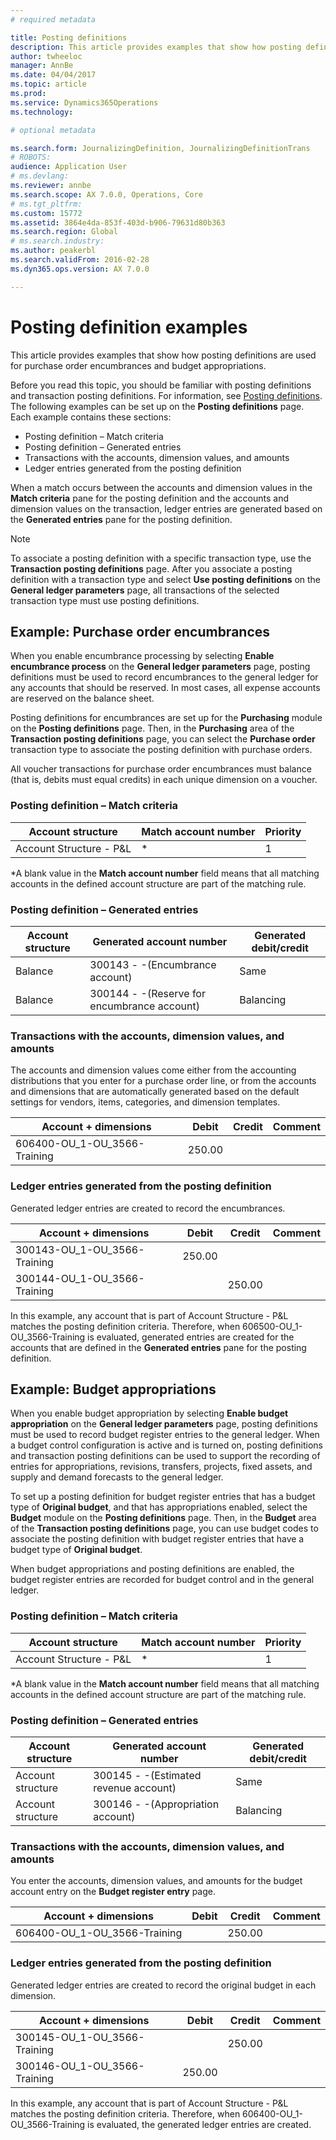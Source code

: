 ```yaml
---
# required metadata

title: Posting definitions
description: This article provides examples that show how posting definitions are used for purchase order encumbrances and budget appropriations.
author: twheeloc
manager: AnnBe
ms.date: 04/04/2017
ms.topic: article
ms.prod: 
ms.service: Dynamics365Operations
ms.technology: 

# optional metadata

ms.search.form: JournalizingDefinition, JournalizingDefinitionTrans
# ROBOTS: 
audience: Application User
# ms.devlang: 
ms.reviewer: annbe
ms.search.scope: AX 7.0.0, Operations, Core
# ms.tgt_pltfrm: 
ms.custom: 15772
ms.assetid: 3864e4da-853f-403d-b906-79631d80b363
ms.search.region: Global
# ms.search.industry: 
ms.author: peakerbl
ms.search.validFrom: 2016-02-28
ms.dyn365.ops.version: AX 7.0.0

---
```


# Posting definition examples

This article provides examples that show how posting definitions are used for purchase order encumbrances and budget appropriations.

Before you read this topic, you should be familiar with posting definitions and transaction posting definitions. For information, see [Posting definitions](posting-definitions.md). The following examples can be set up on the **Posting definitions** page. Each example contains these sections:

-   Posting definition – Match criteria
-   Posting definition – Generated entries
-   Transactions with the accounts, dimension values, and amounts
-   Ledger entries generated from the posting definition

When a match occurs between the accounts and dimension values in the **Match criteria** pane for the posting definition and the accounts and dimension values on the transaction, ledger entries are generated based on the **Generated entries** pane for the posting definition. 
> [!NOTE]
> To associate a posting definition with a specific transaction type, use the **Transaction posting definitions** page. After you associate a posting definition with a transaction type and select **Use posting definitions** on the **General ledger parameters** page, all transactions of the selected transaction type must use posting definitions.

## Example: Purchase order encumbrances
When you enable encumbrance processing by selecting **Enable encumbrance process** on the **General ledger parameters** page, posting definitions must be used to record encumbrances to the general ledger for any accounts that should be reserved. In most cases, all expense accounts are reserved on the balance sheet. 

Posting definitions for encumbrances are set up for the **Purchasing** module on the **Posting definitions** page. Then, in the **Purchasing** area of the **Transaction posting definitions** page, you can select the **Purchase order** transaction type to associate the posting definition with purchase orders. 

All voucher transactions for purchase order encumbrances must balance (that is, debits must equal credits) in each unique dimension on a voucher.

### Posting definition – Match criteria

| Account structure       | Match account number | Priority |
|-------------------------|----------------------|----------|
| Account Structure - P&L | \*                   | 1        |

*A blank value in the **Match account number** field means that all matching accounts in the defined account structure are part of the matching rule.

### Posting definition – Generated entries

| Account structure | Generated account number                    | Generated debit/credit |
|-------------------|---------------------------------------------|------------------------|
| Balance           | 300143 - -(Encumbrance account)             | Same                   |
| Balance           | 300144 - -(Reserve for encumbrance account) | Balancing              |

### Transactions with the accounts, dimension values, and amounts

The accounts and dimension values come either from the accounting distributions that you enter for a purchase order line, or from the accounts and dimensions that are automatically generated based on the default settings for vendors, items, categories, and dimension templates.

| Account + dimensions           | Debit  | Credit | Comment |
|--------------------------------|--------|--------|---------|
| 606400-OU\_1-OU\_3566-Training | 250.00 |        |         |

### Ledger entries generated from the posting definition

Generated ledger entries are created to record the encumbrances.

| Account + dimensions           | Debit  | Credit | Comment |
|--------------------------------|--------|--------|---------|
| 300143-OU\_1-OU\_3566-Training | 250.00 |        |         |
| 300144-OU\_1-OU\_3566-Training |        | 250.00 |         |

In this example, any account that is part of Account Structure - P&L matches the posting definition criteria. Therefore, when 606500-OU\_1-OU\_3566-Training is evaluated, generated entries are created for the accounts that are defined in the **Generated entries** pane for the posting definition.

## Example: Budget appropriations
When you enable budget appropriation by selecting **Enable budget appropriation** on the **General ledger parameters** page, posting definitions must be used to record budget register entries to the general ledger. When a budget control configuration is active and is turned on, posting definitions and transaction posting definitions can be used to support the recording of entries for appropriations, revisions, transfers, projects, fixed assets, and supply and demand forecasts to the general ledger. 

To set up a posting definition for budget register entries that has a budget type of **Original budget**, and that has appropriations enabled, select the **Budget** module on the **Posting definitions** page. Then, in the **Budget** area of the **Transaction posting definitions** page, you can use budget codes to associate the posting definition with budget register entries that have a budget type of **Original budget**. 

When budget appropriations and posting definitions are enabled, the budget register entries are recorded for budget control and in the general ledger.

### Posting definition – Match criteria

| Account structure       | Match account number | Priority |
|-------------------------|----------------------|----------|
| Account Structure - P&L | \*                   | 1        |

*A blank value in the **Match account number** field means that all matching accounts in the defined account structure are part of the matching rule.

### Posting definition – Generated entries

| Account structure | Generated account number              | Generated debit/credit |
|-------------------|---------------------------------------|------------------------|
| Account structure | 300145 - -(Estimated revenue account) | Same                   |
| Account structure | 300146 - -(Appropriation account)     | Balancing              |

### Transactions with the accounts, dimension values, and amounts

You enter the accounts, dimension values, and amounts for the budget account entry on the **Budget register entry** page.

| Account + dimensions           | Debit | Credit | Comment |
|--------------------------------|-------|--------|---------|
| 606400-OU\_1-OU\_3566-Training |       | 250.00 |         |

### Ledger entries generated from the posting definition

Generated ledger entries are created to record the original budget in each dimension.

| Account + dimensions           | Debit  | Credit | Comment |
|--------------------------------|--------|--------|---------|
| 300145-OU\_1-OU\_3566-Training |        | 250.00 |         |
| 300146-OU\_1-OU\_3566-Training | 250.00 |        |         |

In this example, any account that is part of Account Structure - P&L matches the posting definition criteria. Therefore, when 606400-OU\_1-OU\_3566-Training is evaluated, the generated ledger entries are created.




